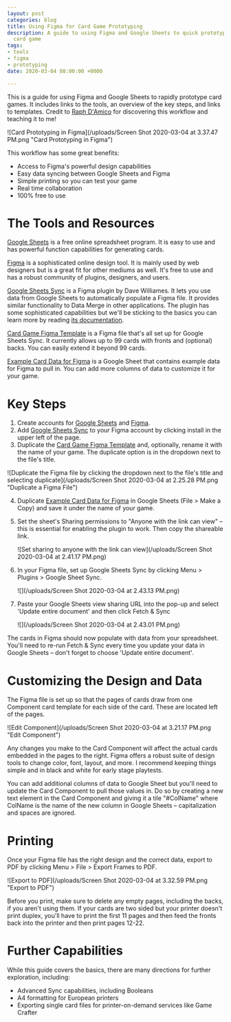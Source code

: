 ```yaml
---
layout: post
categories: blog
title: Using Figma for Card Game Prototyping
description: A guide to using Figma and Google Sheets to quick prototype a printable
  card game
tags:
- tools
- figma
- prototyping
date: 2020-03-04 08:00:00 +0000

---
```

This is a guide for using Figma and Google Sheets to rapidly prototype card games. It includes links to the tools, an overview of the key steps, and links to templates. Credit to [Raph D'Amico](https://laughingkaiju.com/ "Raph D'Amico") for discovering this workflow and teaching it to me!

![Card Prototyping in Figma](/uploads/Screen Shot 2020-03-04 at 3.37.47 PM.png "Card Prototyping in Figma")

This workflow has some great benefits:

* Access to Figma's powerful design capabilities
* Easy data syncing between Google Sheets and Figma
* Simple printing so you can test your game
* Real time collaboration
* 100% free to use

# The Tools and Resources

[Google Sheets](https://www.google.com/sheets/about/ "Google Sheets") is a free online spreadsheet program. It is easy to use and has powerful function capabilities for generating cards.

[Figma](https://www.figma.com/ "Figma") is a sophisticated online design tool. It is mainly used by web designers but is a great fit for other mediums as well. It's free to use and has a robust community of plugins, designers, and users.

[Google Sheets Sync](https://www.figma.com/community/plugin/735770583268406934/Google-Sheets-Sync "Google Sheets Sync") is a Figma plugin by Dave Williames. It lets you use data from Google Sheets to automatically populate a Figma file. It provides similar functionality to Data Merge in other applications. The plugin has some sophisticated capabilities but we'll be sticking to the basics you can learn more by reading [its documentation](https://www.figma.com/proto/VtXf9HikcehWB7FJrJmApl "Google Sheets Sync Documentation").

[Card Game Figma Template](https://www.figma.com/file/ftN7ORtGVAHgyzjNDO2kAJ/Card-Game-Template?node-id=0%3A1 "Card Game Figma Template") is a Figma file that's all set up for Google Sheets Sync. It currently allows up to 99 cards with fronts and (optional) backs. You can easily extend it beyond 99 cards.

[Example Card Data for Figma](https://docs.google.com/spreadsheets/d/1a7MWX7uyw-oEedgUmydVjk2tpH2iowTptymUVwIg8O0/edit?usp=sharing "Example Card Data for Figma") is a Google Sheet that contains example data for Figma to pull in. You can add more columns of data to customize it for your game.

# Key Steps

1. Create accounts for [Google Sheets](https://www.google.com/sheets/about/ "Google Sheets") and [Figma](https://www.figma.com/ "Figma").
2. Add [Google Sheets Sync](https://www.figma.com/community/plugin/735770583268406934/Google-Sheets-Sync "Google Sheets Sync") to your Figma account by clicking install in the upper left of the page.
3. Duplicate the [Card Game Figma Template](https://www.figma.com/file/ftN7ORtGVAHgyzjNDO2kAJ/Card-Game-Template?node-id=0%3A1 "Card Game Figma Template") and, optionally, rename it with the name of your game. The duplicate option is in the dropdown next to the file's title.

![Duplicate the Figma file by clicking the dropdown next to the file's title and selecting duplicate](/uploads/Screen Shot 2020-03-04 at 2.25.28 PM.png "Duplicate a Figma File")

4. Duplicate [Example Card Data for Figma](https://docs.google.com/spreadsheets/d/1a7MWX7uyw-oEedgUmydVjk2tpH2iowTptymUVwIg8O0/edit?usp=sharing "Example Card Data for Figma") in Google Sheets (File > Make a Copy) and save it under the name of your game.
5. Set the sheet's Sharing permissions to "Anyone with the link can view" – this is essential for enabling the plugin to work. Then copy the shareable link.

   ![Set sharing to anyone with the link can view](/uploads/Screen Shot 2020-03-04 at 2.41.17 PM.png)
6. In your Figma file, set up Google Sheets Sync by clicking Menu > Plugins > Google Sheet Sync.

   ![](/uploads/Screen Shot 2020-03-04 at 2.43.13 PM.png)
7. Paste your Google Sheets view sharing URL into the pop-up and select 'Update entire document' and then click Fetch & Sync

   ![](/uploads/Screen Shot 2020-03-04 at 2.43.01 PM.png)

The cards in Figma should now populate with data from your spreadsheet. You'll need to re-run Fetch & Sync every time you update your data in Google Sheets – don't forget to choose 'Update entire document'.

# Customizing the Design and Data

The Figma file is set up so that the pages of cards draw from one Component card template for each side of the card. These are located left of the pages.

![Edit Component](/uploads/Screen Shot 2020-03-04 at 3.21.17 PM.png "Edit Component")

Any changes you make to the Card Component will affect the actual cards embedded in the pages to the right. Figma offers a robust suite of design tools to change color, font, layout, and more. I recommend keeping things simple and in black and white for early stage playtests.

You can add additional columns of data to Google Sheet but you'll need to update the Card Component to pull those values in. Do so by creating a new text element in the Card Component and giving it a tile "#ColName" where ColName is the name of the new column in Google Sheets – capitalization and spaces are ignored.

# Printing

Once your Figma file has the right design and the correct data, export to PDF by clicking Menu > File > Export Frames to PDF.

![Export to PDF](/uploads/Screen Shot 2020-03-04 at 3.32.59 PM.png "Export to PDF")

Before you print, make sure to delete any empty pages, including the backs, if you aren't using them. If your cards are two sided but your printer doesn't print duplex, you'll have to print the first 11 pages and then feed the fronts back into the printer and then print pages 12-22.

# Further Capabilities

While this guide covers the basics, there are many directions for further exploration, including:

* Advanced Sync capabilities, including Booleans
* A4 formatting for European printers
* Exporting single card files for printer-on-demand services like Game Crafter